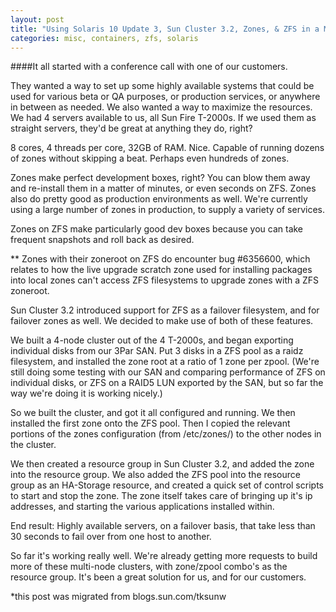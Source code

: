 ```yaml
---
layout: post
title: "Using Solaris 10 Update 3, Sun Cluster 3.2, Zones, & ZFS in a Multi-Node Cluster of Sun Fire T-2000s"
categories: misc, containers, zfs, solaris
---
```


####It all started with a conference call with one of our customers. 

They wanted a way to set up some highly available systems that could be used for various beta 
or QA purposes, or production services, or anywhere in between as needed. We also wanted a 
way to maximize the resources. We had 4 servers available to us, all Sun Fire T-2000s. If we 
used them as straight servers, they'd be great at anything they do, right? 

8 cores, 4 threads per core, 32GB of RAM. Nice. Capable of running dozens of zones without 
skipping a beat. Perhaps even hundreds of zones.

Zones make perfect development boxes, right? You can blow them away and re-install them in a 
matter of minutes, or even seconds on ZFS. Zones also do pretty good as production environments 
as well. We're currently using a large number of zones in production, to supply a variety of 
services.

Zones on ZFS make particularly good dev boxes because you can take frequent snapshots and roll 
back as desired.

** Zones with their zoneroot on ZFS do encounter bug #6356600, which relates to how the live 
upgrade scratch zone used for installing packages into local zones can't access ZFS filesystems 
to upgrade zones with a ZFS zoneroot.

Sun Cluster 3.2 introduced support for ZFS as a failover filesystem, and for failover zones as 
well. We decided to make use of both of these features.

We built a 4-node cluster out of the 4 T-2000s, and began exporting individual disks from our 
3Par SAN. Put 3 disks in a ZFS pool as a raidz filesystem, and installed the zone root at a 
ratio of 1 zone per zpool. (We're still doing some testing with our SAN and comparing performance 
of ZFS on individual disks, or ZFS on a RAID5 LUN exported by the SAN, but so far the way we're 
doing it is working nicely.)

So we built the cluster, and got it all configured and running. We then installed the first zone 
onto the ZFS pool. Then I copied the relevant portions of the zones configuration (from /etc/zones/)
 to the other nodes in the cluster.

We then created a resource group in Sun Cluster 3.2, and added the zone into the resource group. 
We also added the ZFS pool into the resource group as an HA-Storage resource, and created a 
quick set of control scripts to start and stop the zone. The zone itself takes care of bringing 
up it's ip addresses, and starting the various applications installed within.

End result: Highly available servers, on a failover basis, that take less than 30 seconds to fail 
over from one host to another.

So far it's working really well. We're already getting more requests to build more of these 
multi-node clusters, with zone/zpool combo's as the resource group. It's been a great solution 
for us, and for our customers.

*this post was migrated from blogs.sun.com/tksunw
